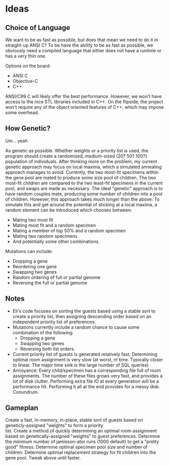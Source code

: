 Ideas
=====

Choice of Language
------------------

We want to be as fast as possible, but does that mean we need to do it in straight-up ANSI C?
To be have the ability to be as fast as possible, we obviously need a compiled language that
either does not have a runtime or has a *very* thin one.

Options on the board:
 * ANSI C
 * Objective-C
 * C++

ANSI/C99 C will likely offer the best performance. However, we won't have access to the nice STL libraries included
in C++. On the flipside, the project won't require any of the object oriented features of C++, which may impose some
overhead.


How Genetic?
------------

Um... yeah

As genetic as possible. Whether weights or a priority list is used, the program should create a randomized, 
medium-sized (20? 50? 100?) population of individuals. After thinking more on the problem, my current genetic
approach may focus on local maxima, which a simulated annealing approach manages to avoid. Currently, the two
most-fit specimens within the gene pool are mated to produce some size pool of children. The two most-fit
children are compared to the two least-fit specimens in the current pool, and swaps are made as necessary.
The ideal "genetic" approach is to have random couples mate, producing some number of children into a pool of
children. However, this approach takes much longer than the above. To simulate this and get around the potential
of sticking at a local maxima, a random element can be introduced which chooses between:
 * Mating two most fit
 * Mating most fit and a random specimen
 * Mating a member of top 50% and a random specimen
 * Mating two random specimens
 * And potentially some other combinations.

Mutations can include:
 * Dropping a gene
 * Reordering one gene
 * Swapping two genes
 * Random ordering of full or partial genome
 * Reversing the full or partial genome


Notes
-----

 * Eli's code focuses on sorting the guests based using a stable sort to create a priority list, then assigning
    descending order based on an independent priority list of preferences.
 * Mutations currently include a random chance to cause some combination of the following:
   * Dropping a gene
   * Swapping two genes
   * Reversing both list orders.
 * Current priority list of guests is generated relatively fast. Determining optimal room assignment is very slow 
    (at worst, n! time. Typically closer to linear. The major time sink is the large number of SQL queries)
 * Annoyance: Every child/specimen has a corresponding file full of room assignments. The number of these files
    grows very fast, and provides a lot of disk clutter. Performing extra file IO at every generation will be a
    performance hit. Performing it all at the end provides for a messy disk. Conundrum.


Gameplan
--------

Create a fast, in-memory, in-place, stable sort of guests based on geneticly-assigned "weights" to form a priority  
  list.
Create a method of quickly determining an optimal room assignment based on genetically-assigned "weights" to 
  guest preferences.
Determine the minimum number of jamieson-ator runs (1000 default) to get a "pretty good" fitness.
Determine optimal specimen pool size and number of children.
Determine optimal replacement strategy for fit children into the gene pool.
Tweak above until faster.
  
  